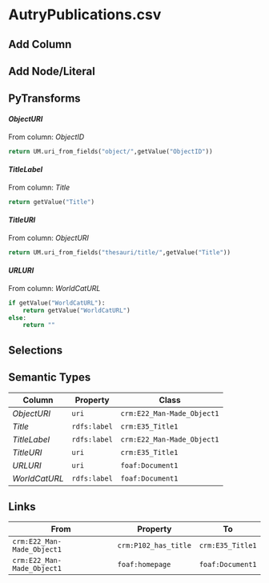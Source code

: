 # AutryPublications.csv

## Add Column

## Add Node/Literal

## PyTransforms
#### _ObjectURI_
From column: _ObjectID_
``` python
return UM.uri_from_fields("object/",getValue("ObjectID"))
```

#### _TitleLabel_
From column: _Title_
``` python
return getValue("Title")
```

#### _TitleURI_
From column: _ObjectURI_
``` python
return UM.uri_from_fields("thesauri/title/",getValue("Title"))
```

#### _URLURI_
From column: _WorldCatURL_
``` python
if getValue("WorldCatURL"):
    return getValue("WorldCatURL")
else:
    return ""
```


## Selections

## Semantic Types
| Column | Property | Class |
|  ----- | -------- | ----- |
| _ObjectURI_ | `uri` | `crm:E22_Man-Made_Object1`|
| _Title_ | `rdfs:label` | `crm:E35_Title1`|
| _TitleLabel_ | `rdfs:label` | `crm:E22_Man-Made_Object1`|
| _TitleURI_ | `uri` | `crm:E35_Title1`|
| _URLURI_ | `uri` | `foaf:Document1`|
| _WorldCatURL_ | `rdfs:label` | `foaf:Document1`|


## Links
| From | Property | To |
|  --- | -------- | ---|
| `crm:E22_Man-Made_Object1` | `crm:P102_has_title` | `crm:E35_Title1`|
| `crm:E22_Man-Made_Object1` | `foaf:homepage` | `foaf:Document1`|
